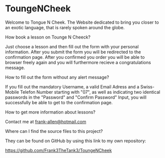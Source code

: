 # ToungeNCheek

Welcome to Tongue N Cheek. The Website dedicated to bring you closer to an exotic language, that is rarely spoken around the globe.

How book a lesson on Tounge N Cheeck?

Just choose a lesson and then fill out the form with your personal information. After you submit the form you will be redirected to the confirmation page.
After you confirmed you order you will be able to browser freely again and you will furthermore recieve a congratulations message.

How to fill out the form without any alert message?

If you fill out the mandatory Username, a valid Email Adress and a Swiss-Mobile Telefon Number starting with "07", as well as indicating two identical
passwords in the "Password" and "Confirm Password" Input, you will successfully be able to get to the confirmation page.

How to get more information about lessons?

Contact me at frank-allen@hotmail.com

Where can I find the source files to this project?

They can be found on GitHub by using this link to my own repository:

https://github.com/Frank3TheTank3/ToungeNCheek